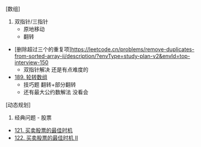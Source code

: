 [数组]
1. 双指针/三指针
    - 原地移动
    - 翻转
- [删除超过三个的重复项]https://leetcode.cn/problems/remove-duplicates-from-sorted-array-ii/description/?envType=study-plan-v2&envId=top-interview-150
    - 双指针解决 还是有点难度的
- [189. 轮转数组](https://leetcode.cn/problems/rotate-array/description/?envType=study-plan-v2&envId=top-interview-150)
    - 技巧题  翻转+部分翻转
    - 还有最大公约数解法 没看会
 
[动态规划]
1. 经典问题 - 股票
- [121. 买卖股票的最佳时机](https://leetcode.cn/problems/best-time-to-buy-and-sell-stock/description/?envType=study-plan-v2&envId=top-interview-150)
- [122. 买卖股票的最佳时机 II](https://leetcode.cn/problems/best-time-to-buy-and-sell-stock-ii/?envType=study-plan-v2&envId=top-interview-150)

